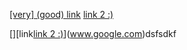[[very] (good) link](https://www.google.com)
[link 2 :)](https://www.bing.com)

[][link[link 2 :)](https://www.bing.com)](www.google.com)dsfsdkf

[](www.bing.com)
